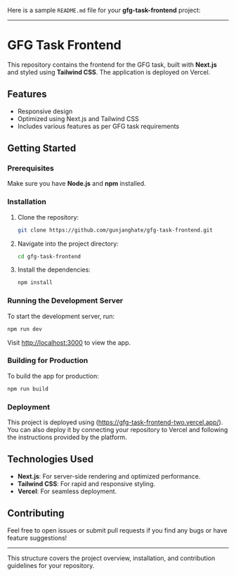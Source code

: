 Here is a sample `README.md` file for your **gfg-task-frontend** project:

---

# GFG Task Frontend

This repository contains the frontend for the GFG task, built with **Next.js** and styled using **Tailwind CSS**. The application is deployed on Vercel.

## Features

- Responsive design
- Optimized using Next.js and Tailwind CSS
- Includes various features as per GFG task requirements

## Getting Started

### Prerequisites

Make sure you have **Node.js** and **npm** installed.

### Installation

1. Clone the repository:
   ```bash
   git clone https://github.com/gunjanghate/gfg-task-frontend.git
   ```
2. Navigate into the project directory:
   ```bash
   cd gfg-task-frontend
   ```
3. Install the dependencies:
   ```bash
   npm install
   ```

### Running the Development Server

To start the development server, run:
```bash
npm run dev
```
Visit [http://localhost:3000]((https://gfg-task-frontend-two.vercel.app/)) to view the app.

### Building for Production

To build the app for production:
```bash
npm run build
```

### Deployment

This project is deployed using (https://gfg-task-frontend-two.vercel.app/). You can also deploy it by connecting your repository to Vercel and following the instructions provided by the platform.

## Technologies Used

- **Next.js**: For server-side rendering and optimized performance.
- **Tailwind CSS**: For rapid and responsive styling.
- **Vercel**: For seamless deployment.

## Contributing

Feel free to open issues or submit pull requests if you find any bugs or have feature suggestions!

---

This structure covers the project overview, installation, and contribution guidelines for your repository.

